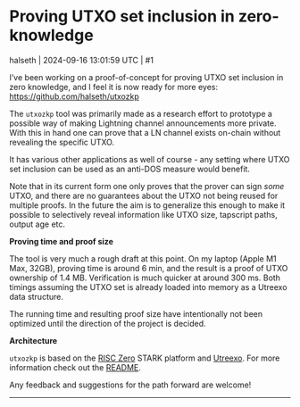 # Proving UTXO set inclusion in zero-knowledge

halseth | 2024-09-16 13:01:59 UTC | #1

I’ve been working on a proof-of-concept for proving UTXO set inclusion in zero knowledge, and I feel it is now ready for more eyes: https://github.com/halseth/utxozkp

The `utxozkp` tool was primarily made as a research effort to prototype a possible way of making Lightning channel announcements more private. With this in hand one can prove that a LN channel exists on-chain without revealing the specific UTXO.

It has various other applications as well of course - any setting where UTXO set inclusion can be used as an anti-DOS measure would benefit.

Note that in its current form one only proves that the prover can sign *some* UTXO, and there are no guarantees about the UTXO not being reused for multiple proofs. In the future the aim is to generalize this enough to make it possible to selectively reveal information like UTXO size, tapscript paths, output age etc.

**Proving time and proof size**

The tool is very much a rough draft at this point. On my laptop (Apple M1 Max, 32GB), proving time is around 6 min, and the result is a proof of UTXO ownership of 1.4 MB. Verification is much quicker at around 300 ms. Both timings assuming the UTXO set is already loaded into memory as a Utreexo data structure.

The running time and resulting proof size have intentionally not been optimized until the direction of the project is decided.

**Architecture**

`utxozkp` is based on the [RISC Zero](https://github.com/risc0/risc0) STARK platform and [Utreexo](https://dci.mit.edu/utreexo). For more information check out the [README](https://github.com/halseth/utxozkp/blob/c3402a72005d8d1058f758ed277df9e6cafcac72/README.md).

Any feedback and suggestions for the path forward are welcome!

-------------------------

